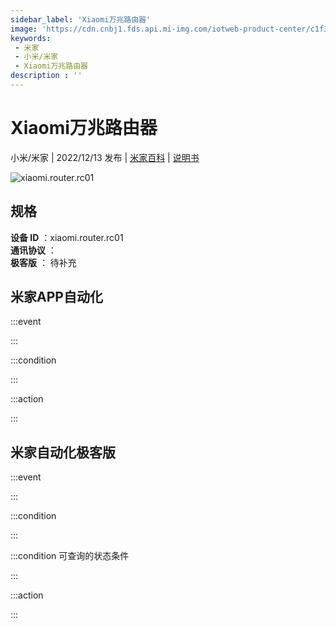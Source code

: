 ```yaml
---
sidebar_label: 'Xiaomi万兆路由器'
image: 'https://cdn.cnbj1.fds.api.mi-img.com/iotweb-product-center/c1f3e61a57f9d1b83733cab843951bb8_1662604027293.png?GalaxyAccessKeyId=AKVGLQWBOVIRQ3XLEW&Expires=9223372036854775807&Signature=jQyCWP6DtclUBUKOoG8mHhiuEZI='
keywords: 
 - 米家
 - 小米/米家
 - Xiaomi万兆路由器
description : ''
---
```

# Xiaomi万兆路由器

小米/米家 | 2022/12/13 发布 | [米家百科](https://home.mi.com/webapp/content/baike/product/index.html?model=xiaomi.router.rc01) | [说明书](https://home.mi.com/views/introduction.html?model=xiaomi.router.rc01&region=cn)

![xiaomi.router.rc01](https://cdn.cnbj1.fds.api.mi-img.com/iotweb-product-center/c1f3e61a57f9d1b83733cab843951bb8_1662604027293.png?GalaxyAccessKeyId=AKVGLQWBOVIRQ3XLEW&Expires=9223372036854775807&Signature=jQyCWP6DtclUBUKOoG8mHhiuEZI=)

## 规格  
> 
**设备 ID** ：xiaomi.router.rc01  
**通讯协议** ：  
**极客版**  ： 待补充 


## 米家APP自动化  

:::event  

:::

:::condition  

:::

:::action   

:::

## 米家自动化极客版  

:::event  

:::

:::condition  

:::

:::condition 可查询的状态条件  

:::

:::action  

:::

        
